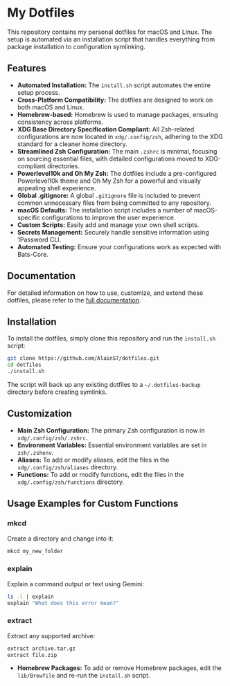 # My Dotfiles

This repository contains my personal dotfiles for macOS and Linux. The setup is automated via an installation script that handles everything from package installation to configuration symlinking.

## Features

* **Automated Installation:** The `install.sh` script automates the entire setup process.
* **Cross-Platform Compatibility:** The dotfiles are designed to work on both macOS and Linux.
* **Homebrew-based:** Homebrew is used to manage packages, ensuring consistency across platforms.
* **XDG Base Directory Specification Compliant:** All Zsh-related configurations are now located in `xdg/.config/zsh`, adhering to the XDG standard for a cleaner home directory.
* **Streamlined Zsh Configuration:** The main `.zshrc` is minimal, focusing on sourcing essential files, with detailed configurations moved to XDG-compliant directories.
* **Powerlevel10k and Oh My Zsh:** The dotfiles include a pre-configured Powerlevel10k theme and Oh My Zsh for a powerful and visually appealing shell experience.
* **Global .gitignore:** A global `.gitignore` file is included to prevent common unnecessary files from being committed to any repository.
* **macOS Defaults:** The installation script includes a number of macOS-specific configurations to improve the user experience.
* **Custom Scripts:** Easily add and manage your own shell scripts.
* **Secrets Management:** Securely handle sensitive information using 1Password CLI.
* **Automated Testing:** Ensure your configurations work as expected with Bats-Core.

## Documentation

For detailed information on how to use, customize, and extend these dotfiles, please refer to the [full documentation](./docs/README.md).

## Installation

To install the dotfiles, simply clone this repository and run the `install.sh` script:

```sh
git clone https://github.com/AlainS7/dotfiles.git
cd dotfiles
./install.sh
```

The script will back up any existing dotfiles to a `~/.dotfiles-backup` directory before creating symlinks.

## Customization

* **Main Zsh Configuration:** The primary Zsh configuration is now in `xdg/.config/zsh/.zshrc`.
* **Environment Variables:** Essential environment variables are set in `zsh/.zshenv`.
* **Aliases:** To add or modify aliases, edit the files in the `xdg/.config/zsh/aliases` directory.
* **Functions:** To add or modify functions, edit the files in the `xdg/.config/zsh/functions` directory.

## Usage Examples for Custom Functions

### mkcd

Create a directory and change into it:

```sh
mkcd my_new_folder
```

### explain

Explain a command output or text using Gemini:

```sh
ls -l | explain
explain "What does this error mean?"
```

### extract

Extract any supported archive:

```sh
extract archive.tar.gz
extract file.zip
```

* **Homebrew Packages:** To add or remove Homebrew packages, edit the `lib/Brewfile` and re-run the `install.sh` script.
